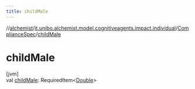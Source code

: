 ```yaml
---
title: childMale
---
```

//[alchemist](../../../index.html)/[it.unibo.alchemist.model.cognitiveagents.impact.individual](../index.html)/[ComplianceSpec](index.html)/[childMale](child-male.html)



# childMale



[jvm]\
val [childMale](child-male.html): RequiredItem<[Double](https://kotlinlang.org/api/latest/jvm/stdlib/kotlin/-double/index.html)>




